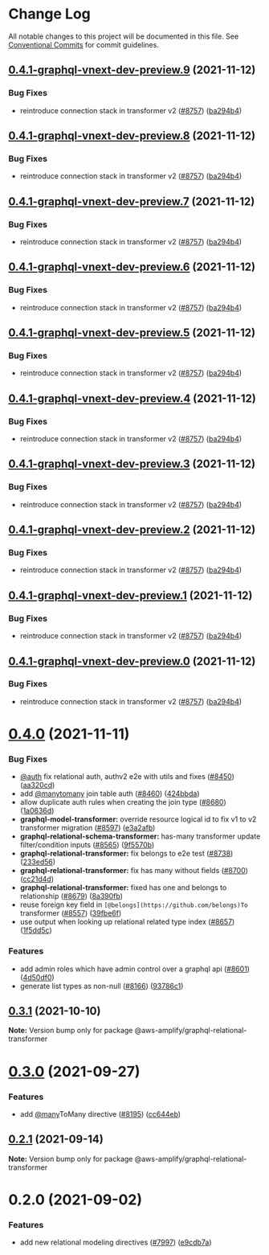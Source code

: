 # Change Log

All notable changes to this project will be documented in this file.
See [Conventional Commits](https://conventionalcommits.org) for commit guidelines.

## [0.4.1-graphql-vnext-dev-preview.9](https://github.com/aws-amplify/amplify-cli/compare/@aws-amplify/graphql-relational-transformer@0.4.0...@aws-amplify/graphql-relational-transformer@0.4.1-graphql-vnext-dev-preview.9) (2021-11-12)


### Bug Fixes

* reintroduce connection stack in transformer v2 ([#8757](https://github.com/aws-amplify/amplify-cli/issues/8757)) ([ba294b4](https://github.com/aws-amplify/amplify-cli/commit/ba294b4747bf5f34340a1e926cd6daab504b4a4b))





## [0.4.1-graphql-vnext-dev-preview.8](https://github.com/aws-amplify/amplify-cli/compare/@aws-amplify/graphql-relational-transformer@0.4.0...@aws-amplify/graphql-relational-transformer@0.4.1-graphql-vnext-dev-preview.8) (2021-11-12)


### Bug Fixes

* reintroduce connection stack in transformer v2 ([#8757](https://github.com/aws-amplify/amplify-cli/issues/8757)) ([ba294b4](https://github.com/aws-amplify/amplify-cli/commit/ba294b4747bf5f34340a1e926cd6daab504b4a4b))





## [0.4.1-graphql-vnext-dev-preview.7](https://github.com/aws-amplify/amplify-cli/compare/@aws-amplify/graphql-relational-transformer@0.4.0...@aws-amplify/graphql-relational-transformer@0.4.1-graphql-vnext-dev-preview.7) (2021-11-12)


### Bug Fixes

* reintroduce connection stack in transformer v2 ([#8757](https://github.com/aws-amplify/amplify-cli/issues/8757)) ([ba294b4](https://github.com/aws-amplify/amplify-cli/commit/ba294b4747bf5f34340a1e926cd6daab504b4a4b))





## [0.4.1-graphql-vnext-dev-preview.6](https://github.com/aws-amplify/amplify-cli/compare/@aws-amplify/graphql-relational-transformer@0.4.0...@aws-amplify/graphql-relational-transformer@0.4.1-graphql-vnext-dev-preview.6) (2021-11-12)


### Bug Fixes

* reintroduce connection stack in transformer v2 ([#8757](https://github.com/aws-amplify/amplify-cli/issues/8757)) ([ba294b4](https://github.com/aws-amplify/amplify-cli/commit/ba294b4747bf5f34340a1e926cd6daab504b4a4b))





## [0.4.1-graphql-vnext-dev-preview.5](https://github.com/aws-amplify/amplify-cli/compare/@aws-amplify/graphql-relational-transformer@0.4.0...@aws-amplify/graphql-relational-transformer@0.4.1-graphql-vnext-dev-preview.5) (2021-11-12)


### Bug Fixes

* reintroduce connection stack in transformer v2 ([#8757](https://github.com/aws-amplify/amplify-cli/issues/8757)) ([ba294b4](https://github.com/aws-amplify/amplify-cli/commit/ba294b4747bf5f34340a1e926cd6daab504b4a4b))





## [0.4.1-graphql-vnext-dev-preview.4](https://github.com/aws-amplify/amplify-cli/compare/@aws-amplify/graphql-relational-transformer@0.4.0...@aws-amplify/graphql-relational-transformer@0.4.1-graphql-vnext-dev-preview.4) (2021-11-12)


### Bug Fixes

* reintroduce connection stack in transformer v2 ([#8757](https://github.com/aws-amplify/amplify-cli/issues/8757)) ([ba294b4](https://github.com/aws-amplify/amplify-cli/commit/ba294b4747bf5f34340a1e926cd6daab504b4a4b))





## [0.4.1-graphql-vnext-dev-preview.3](https://github.com/aws-amplify/amplify-cli/compare/@aws-amplify/graphql-relational-transformer@0.4.0...@aws-amplify/graphql-relational-transformer@0.4.1-graphql-vnext-dev-preview.3) (2021-11-12)


### Bug Fixes

* reintroduce connection stack in transformer v2 ([#8757](https://github.com/aws-amplify/amplify-cli/issues/8757)) ([ba294b4](https://github.com/aws-amplify/amplify-cli/commit/ba294b4747bf5f34340a1e926cd6daab504b4a4b))





## [0.4.1-graphql-vnext-dev-preview.2](https://github.com/aws-amplify/amplify-cli/compare/@aws-amplify/graphql-relational-transformer@0.4.0...@aws-amplify/graphql-relational-transformer@0.4.1-graphql-vnext-dev-preview.2) (2021-11-12)


### Bug Fixes

* reintroduce connection stack in transformer v2 ([#8757](https://github.com/aws-amplify/amplify-cli/issues/8757)) ([ba294b4](https://github.com/aws-amplify/amplify-cli/commit/ba294b4747bf5f34340a1e926cd6daab504b4a4b))





## [0.4.1-graphql-vnext-dev-preview.1](https://github.com/aws-amplify/amplify-cli/compare/@aws-amplify/graphql-relational-transformer@0.4.0...@aws-amplify/graphql-relational-transformer@0.4.1-graphql-vnext-dev-preview.1) (2021-11-12)


### Bug Fixes

* reintroduce connection stack in transformer v2 ([#8757](https://github.com/aws-amplify/amplify-cli/issues/8757)) ([ba294b4](https://github.com/aws-amplify/amplify-cli/commit/ba294b4747bf5f34340a1e926cd6daab504b4a4b))





## [0.4.1-graphql-vnext-dev-preview.0](https://github.com/aws-amplify/amplify-cli/compare/@aws-amplify/graphql-relational-transformer@0.4.0...@aws-amplify/graphql-relational-transformer@0.4.1-graphql-vnext-dev-preview.0) (2021-11-12)


### Bug Fixes

* reintroduce connection stack in transformer v2 ([#8757](https://github.com/aws-amplify/amplify-cli/issues/8757)) ([ba294b4](https://github.com/aws-amplify/amplify-cli/commit/ba294b4747bf5f34340a1e926cd6daab504b4a4b))





# [0.4.0](https://github.com/aws-amplify/amplify-cli/compare/@aws-amplify/graphql-relational-transformer@0.3.1...@aws-amplify/graphql-relational-transformer@0.4.0) (2021-11-11)


### Bug Fixes

* [@auth](https://github.com/auth) fix relational auth, authv2 e2e with utils and fixes ([#8450](https://github.com/aws-amplify/amplify-cli/issues/8450)) ([aa320cd](https://github.com/aws-amplify/amplify-cli/commit/aa320cd2414665a484438f0764cf68fd78caa26a))
* add [@manytomany](https://github.com/manytomany) join table auth ([#8460](https://github.com/aws-amplify/amplify-cli/issues/8460)) ([424bbda](https://github.com/aws-amplify/amplify-cli/commit/424bbda410fbab100d475d37fa9ab291bfd05317))
* allow duplicate auth rules when creating the join type ([#8680](https://github.com/aws-amplify/amplify-cli/issues/8680)) ([1a0636d](https://github.com/aws-amplify/amplify-cli/commit/1a0636d72d010b9d0ed18d511f853bcbffa9d421))
* **graphql-model-transformer:** override resource logical id to fix v1 to v2 transformer migration ([#8597](https://github.com/aws-amplify/amplify-cli/issues/8597)) ([e3a2afb](https://github.com/aws-amplify/amplify-cli/commit/e3a2afbbed6e97f143fc7c83064e2193f4c91bdd))
* **graphql-relational-schema-transformer:** has-many transformer update filter/condition inputs ([#8565](https://github.com/aws-amplify/amplify-cli/issues/8565)) ([9f5570b](https://github.com/aws-amplify/amplify-cli/commit/9f5570b6095ba57f2f3e514279a2f13f041e2b38))
* **graphql-relational-transformer:** fix belongs to e2e test ([#8738](https://github.com/aws-amplify/amplify-cli/issues/8738)) ([233ed56](https://github.com/aws-amplify/amplify-cli/commit/233ed56d2fc74020321816c53555cb04b23b9d6a))
* **graphql-relational-transformer:** fix has many without fields ([#8700](https://github.com/aws-amplify/amplify-cli/issues/8700)) ([cc21d4d](https://github.com/aws-amplify/amplify-cli/commit/cc21d4dcf827a9ef27a89dffe828f3726a03ecea))
* **graphql-relational-transformer:** fixed has one and belongs to relationship ([#8679](https://github.com/aws-amplify/amplify-cli/issues/8679)) ([8a390fb](https://github.com/aws-amplify/amplify-cli/commit/8a390fba8a34002abb94d28702db2dde088811d9))
* reuse foreign key field in `[@belongs](https://github.com/belongs)To` transformer ([#8557](https://github.com/aws-amplify/amplify-cli/issues/8557)) ([39fbe6f](https://github.com/aws-amplify/amplify-cli/commit/39fbe6f61687a0ffbaff5914069f64a69c23e0d6))
* use output when looking up relational related type index ([#8657](https://github.com/aws-amplify/amplify-cli/issues/8657)) ([1f5dd5c](https://github.com/aws-amplify/amplify-cli/commit/1f5dd5ce2eeb3b91a13c7e2bd9e3ffbfcab0c3fe))


### Features

* add admin roles which have admin control over a graphql api ([#8601](https://github.com/aws-amplify/amplify-cli/issues/8601)) ([4d50df0](https://github.com/aws-amplify/amplify-cli/commit/4d50df000c6e11165d2da766c0eaa0097d88a0c2))
* generate list types as non-null ([#8166](https://github.com/aws-amplify/amplify-cli/issues/8166)) ([93786c1](https://github.com/aws-amplify/amplify-cli/commit/93786c13ef04c72748ca32a1ef7878c0e6b5b129))





## [0.3.1](https://github.com/aws-amplify/amplify-cli/compare/@aws-amplify/graphql-relational-transformer@0.3.0...@aws-amplify/graphql-relational-transformer@0.3.1) (2021-10-10)

**Note:** Version bump only for package @aws-amplify/graphql-relational-transformer





# [0.3.0](https://github.com/aws-amplify/amplify-cli/compare/@aws-amplify/graphql-relational-transformer@0.2.1...@aws-amplify/graphql-relational-transformer@0.3.0) (2021-09-27)


### Features

* add [@many](https://github.com/many)ToMany directive ([#8195](https://github.com/aws-amplify/amplify-cli/issues/8195)) ([cc644eb](https://github.com/aws-amplify/amplify-cli/commit/cc644ebc4968f29ad6b3f0b42013d7ee6a142f7e))





## [0.2.1](https://github.com/aws-amplify/amplify-cli/compare/@aws-amplify/graphql-relational-transformer@0.2.0...@aws-amplify/graphql-relational-transformer@0.2.1) (2021-09-14)

**Note:** Version bump only for package @aws-amplify/graphql-relational-transformer





# 0.2.0 (2021-09-02)


### Features

* add new relational modeling directives ([#7997](https://github.com/aws-amplify/amplify-cli/issues/7997)) ([e9cdb7a](https://github.com/aws-amplify/amplify-cli/commit/e9cdb7a1a45b8f16546952a469ab2d45f82e855c))
